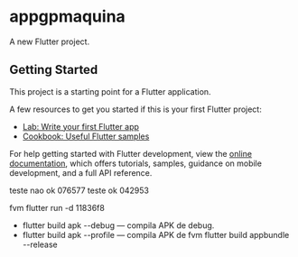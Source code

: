 # appgpmaquina

A new Flutter project.

## Getting Started

This project is a starting point for a Flutter application.

A few resources to get you started if this is your first Flutter project:

- [Lab: Write your first Flutter app](https://docs.flutter.dev/get-started/codelab)
- [Cookbook: Useful Flutter samples](https://docs.flutter.dev/cookbook)

For help getting started with Flutter development, view the
[online documentation](https://docs.flutter.dev/), which offers tutorials,
samples, guidance on mobile development, and a full API reference.

teste nao ok 076577
teste ok 042953

fvm flutter run -d 11836f8

- flutter build apk --debug — compila APK de debug.
- flutter build apk --profile — compila APK de
fvm flutter build appbundle --release

